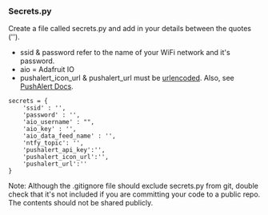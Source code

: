 ### Secrets.py 

Create a file called secrets.py and add in your details between the quotes (''). 

- ssid & password refer to the name of your WiFi network and it's password. 
- aio = Adafruit IO
- pushalert_icon_url & pushalert_url must be [urlencoded](https://en.wikipedia.org/wiki/Percent-encoding). Also, see [PushAlert Docs](https://pushalert.co/dashboard/2/documentation/rest-api).


````
secrets = {
    'ssid' : '',
    'password' : '',
    'aio_username' : "",
    'aio_key' : '',
    'aio_data_feed_name' : '',
    'ntfy_topic': '',
    'pushalert_api_key':'',
    'pushalert_icon_url':'',
    'pushalert_url':''
}     
````

Note: Although the .gitignore file should exclude secrets.py from git, double check that it's not included if you are committing your code to a public repo. The contents should not be shared publicly.